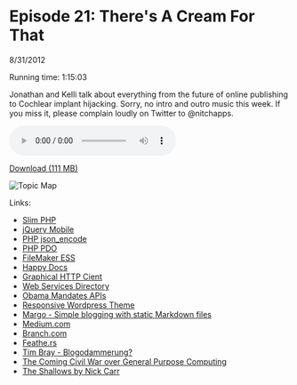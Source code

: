 Episode 21: There's A Cream For That
====
8/31/2012

Running time: 1:15:03

Jonathan and Kelli talk about everything from the future of online publishing to Cochlear implant hijacking. Sorry, no intro and outro music this week. If you miss it, please complain loudly on Twitter to @nitchapps. 

<audio preload="auto" controls>
	<source src="https://s3.amazonaws.com/nitch/Episode_21_There's_A_Cream_For_That.mp3" type="audio/mpeg" />
	<source src="https://s3.amazonaws.com/nitch/Episode_21_There's_A_Cream_For_That.ogg" type="audio/ogg" />
</audio>

[Download (111 MB)](https://s3.amazonaws.com/nitch/Episode_21_There's_A_Cream_For_That.mp3 "Episode 21: There's A Cream For That")

![Topic Map](http://f.cl.ly/items/0H0k2U0b0Z2b3K1v1l2o/Screen%20Shot%202012-08-31%20at%203.26.18%20AM.png)

Links:

* [Slim PHP](http://www.slimframework.com/ "Home - Slim Framework for PHP 5")
* [jQuery Mobile](http://jquerymobile.com/ "jQuery Mobile | jQuery Mobile")
* [PHP json_encode](http://php.net/manual/en/function.json-encode.php "PHP: json_encode - Manual")
* [PHP PDO](http://php.net/manual/en/book.pdo.php "PHP: PDO - Manual")
* [FileMaker ESS](http://www.filemaker.com/products/filemaker-pro/sql.html "SQL Data Sources | FileMaker Pro 12")
* [Happy Docs](http://happydocs.net/ "Happy Docs – Painless documentation for API developers")
* [Graphical HTTP Cient](http://itunes.apple.com/us/app/graphicalhttpclient/id433095876?mt=12 "Mac App Store - GraphicalHttpClient")
* [Web Services Directory](http://www.programmableweb.com/apis/directory)
* [Obama Mandates APIs](http://news.ycombinator.com/item?id=4056310 "Barack Obama Directs All Federal Agencies to Have an API | Hacker News")
* [Responsive Wordpress Theme](http://wordpress.org/extend/themes/responsive "WordPress &#8250; Responsive &laquo; Free WordPress Themes")
* [Margo - Simple blogging with static Markdown files](https://github.com/nitchapps/margo "Margo - Simple blogging with static Markdown files")
* [Medium.com](https://medium.com/ "Medium")
* [Branch.com](http://branch.com/ "Branch")
* [Feathe.rs](http://feathe.rs/ "Feathers")
* [Tim Bray - Blogodammerung?](http://www.tbray.org/ongoing/When/201x/2012/08/18/Blogodammerung "ongoing by Tim Bray - Blogodammerung?")
* [The Coming Civil War over General Purpose Computing](http://boingboing.net/2012/08/23/civilwar.html)
* [The Shallows by Nick Carr](http://www.amazon.com/The-Shallows-Internet-Doing-Brains/dp/0393072223 "Amazon.com: The Shallows: What the Internet Is Doing to Our Brains (9780393072228): Nicholas Carr: Books")
